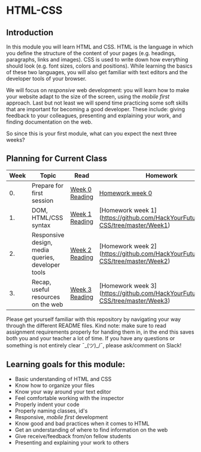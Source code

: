 # HTML-CSS

## Introduction

In this module you will learn HTML and CSS. HTML is the language in which you define the structure of the content of your pages (e.g. headings, paragraphs, links and images). CSS is used to write down how everything should look (e.g. font sizes, colors and positions). While learning the basics of these two languages, you will also get familiar with text editors and the developer tools of your browser.

We will focus on _responsive_ web development: you will learn how to make your website adapt to the size of the screen, using the _mobile first_ approach. Last but not least we will spend time practicing some soft skills that are important for becoming a good developer. These include: giving feedback to your colleagues, presenting and explaining your work, and finding documentation on the web.


So since this is your first module, what can you expect the next three weeks?

## Planning for Current Class
| Week | Topic | Read | Homework |
| ---- | ----- | ---- |----------|
|0.|Prepare for first session|[Week 0 Reading](https://github.com/HackYourFuture/HTML-CSS/tree/master/Week0)|[Homework week 0](https://github.com/HackYourFuture/HTML-CSS/tree/master/Week0)|
| 1. | DOM, HTML/CSS syntax | [Week 1 Reading](https://github.com/HackYourFuture/HTML-CSS/tree/master/Week1) |  [Homework week 1] (https://github.com/HackYourFuture/HTML-CSS/tree/master/Week1) |
| 2. | Responsive design, media queries, developer tools | [Week 2 Reading](https://github.com/HackYourFuture/HTML-CSS/tree/master/Week2) | [Homework week 2] (https://github.com/HackYourFuture/HTML-CSS/tree/master/Week2) |
| 3. | Recap, useful resources on the web| [Week 3 Reading](https://github.com/HackYourFuture/HTML-CSS/tree/master/Week3) | [Homework week 3] (https://github.com/HackYourFuture/HTML-CSS/tree/master/Week3) |

Please get yourself familiar with this repository by navigating your way through the different README files. Kind note: make sure to read assignment requirements properly for handing them in, in the end this saves both you and your teacher a lot of time. If you have any questions or something is not entirely clear ¯\_(ツ)_/¯, please ask/comment on Slack!

## Learning goals for this module:
* Basic understanding of HTML and CSS
* Know how to organize your files
* Know your way around your text editor 
* Feel comfortable working with the inspector
* Properly indent your code
* Properly naming classes, id's 
* Responsive, _mobile first_ development
* Know good and bad practices when it comes to HTML
* Get an understanding of where to find information on the web
* Give receive/feedback from/on fellow students
* Presenting and explaining your work to others




